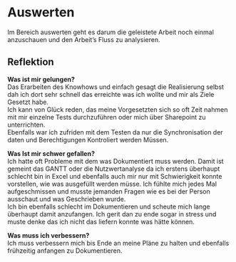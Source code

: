 # Auswerten
Im Bereich auswerten geht es darum die geleistete Arbeit noch einmal anzuschauen und den Arbeit’s Fluss zu analysieren.

## Reflektion

**Was ist mir gelungen?**<br>
Das Erarbeiten des Knowhows und einfach gesagt die Realisierung selbst dah ich dort sehr schnell das erreichte was ich wollte und mir als Ziele Gesetzt habe.<br>
Ich kann von Glück reden, das meine Vorgesetzten sich so oft Zeit nahmen mit mir einzelne Tests durchzuführen oder mich über Sharepoint zu unterrichten. <br>
Ebenfalls war ich zufriden mit dem Testen da nur die Synchronisation der daten und Berechtigungen Kontroliert werden Müssen.

**Was Ist mir schwer gefallen?**<br>
Ich hatte oft Probleme mit dem was Dokumentiert muss werden. Damit ist gemeint das GANTT oder die Nutzwertanalyse da ich erstens überhaupt schlecht bin in Excel und ebenfalls auch mir nur mit Schwierigkeit konnte vorstellen, wie was ausgefüllt werden müsse. Ich fühlte mich jedes Mal aufgeschmissen und musste jemanden Fragen wie es bei der Person ausschaut und was Geschrieben wurde.<br>
Ich bin ebenfalls schlecht im Dokumentieren und scheute mich lange überhaupt damit anzufangen.
Ich gerit dan zu ende sogar in stress und muste denke das ich nicht das liefern konnte was hätte können.

**Was muss ich verbessern?**<br>
Ich muss verbessern mich bis Ende an meine Pläne zu halten und ebenfalls frühzeitig anfangen zu Dokumentieren.